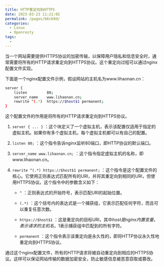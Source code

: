 ```yaml
---
title: HTTP重定向到HTTPS
date: 2023-03-23 11:21:02
permalink: /pages/b6cb9d/
categories:
  - Linux
  - Openresty
tags:
  - 
---
```

当一个网站需要提供HTTPS协议的加密传输，以保障用户隐私和信息安全时，通常需要将所有的HTTP请求重定向到HTTPS协议。这个重定向过程可以通过nginx配置文件实现。

下面是一个nginx配置文件示例，假设网站的主机名为www.lihaonan.cn：

```bash
server {
    listen         80;
    server_name    www.lihaonan.cn;
    rewrite ^(.*)  https://$host$1 permanent;
}
```

这个配置文件的作用是将所有的HTTP请求重定向到HTTPS协议。

1. `server { ... }` ：这个块定义了一个虚拟主机，表示该配置仅适用于指定的虚拟主机。如果你有多个虚拟主机，每个虚拟主机都可以有自己的配置。

2. `listen 80;` ：这个指令告诉nginx监听80端口，即HTTP协议的默认端口。

3. `server_name www.lihaonan.cn;` ：这个指令指定虚拟主机的名称，即www.lihaonan.cn。

4. `rewrite ^(.*) https://$host$1 permanent;` ：这个指令是这个配置文件的核心。它使用正则表达式匹配所有的URI，并将其重定向到相同的URI，但使用HTTPS协议。这个指令中的参数含义如下：

    - `^` ：正则表达式的开始符号，表示匹配URI的起始位置。
    
    - `(.*)` ：这个括号内的表达式是一个捕获组，它表示匹配任何字符，而且可以重复任意次数。
    
    - `https://$host$1` ：这是重定向的目标URI，其中$host是nginx内置变量，表示请求的主机名，$1表示捕获组中匹配到的所有字符。
    
    - `permanent` ：这个指令表示该重定向是永久性的，即将HTTP协议永久性地重定向到HTTPS协议。

通过这个nginx配置文件，所有的HTTP请求将被自动重定向到相应的HTTPS协议。这样可以保证网站传输的数据加密安全，防止敏感信息被恶意窃取或篡改。